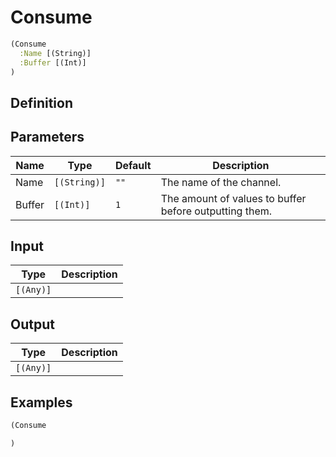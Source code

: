 # Consume

```clojure
(Consume
  :Name [(String)]
  :Buffer [(Int)]
)
```

## Definition


## Parameters
| Name | Type | Default | Description |
|------|------|---------|-------------|
| Name | `[(String)]` | `""` | The name of the channel. |
| Buffer | `[(Int)]` | `1` | The amount of values to buffer before outputting them. |


## Input
| Type | Description |
|------|-------------|
| `[(Any)]` |  |


## Output
| Type | Description |
|------|-------------|
| `[(Any)]` |  |


## Examples

```clojure
(Consume

)
```
